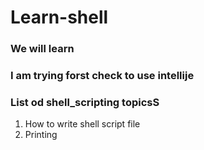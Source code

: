 # Learn-shell

### We will learn  
### I am trying forst check to use intellije
### List od shell_scripting topicsS
1. How to write shell script file
2. Printing
